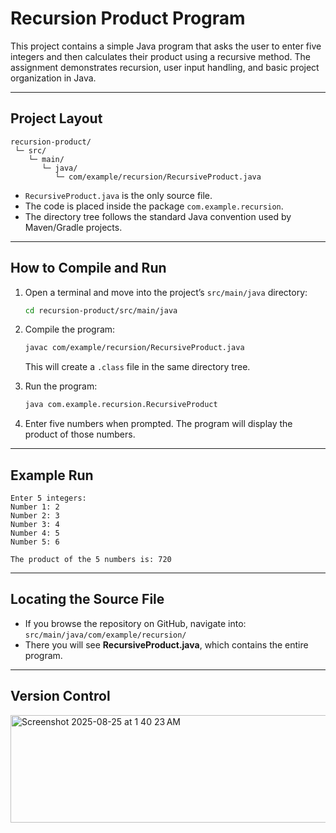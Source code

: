 

# Recursion Product Program

This project contains a simple Java program that asks the user to enter five integers and then calculates their product using a recursive method. The assignment demonstrates recursion, user input handling, and basic project organization in Java.

---

## Project Layout

```
recursion-product/
 └─ src/
    └─ main/
       └─ java/
          └─ com/example/recursion/RecursiveProduct.java
```

* `RecursiveProduct.java` is the only source file.
* The code is placed inside the package `com.example.recursion`.
* The directory tree follows the standard Java convention used by Maven/Gradle projects.

---

## How to Compile and Run

1. Open a terminal and move into the project’s `src/main/java` directory:

   ```bash
   cd recursion-product/src/main/java
   ```

2. Compile the program:

   ```bash
   javac com/example/recursion/RecursiveProduct.java
   ```

   This will create a `.class` file in the same directory tree.

3. Run the program:

   ```bash
   java com.example.recursion.RecursiveProduct
   ```

4. Enter five numbers when prompted. The program will display the product of those numbers.

---

## Example Run

```
Enter 5 integers:
Number 1: 2
Number 2: 3
Number 3: 4
Number 4: 5
Number 5: 6

The product of the 5 numbers is: 720
```

---

## Locating the Source File

* If you browse the repository on GitHub, navigate into:
  `src/main/java/com/example/recursion/`
* There you will see **RecursiveProduct.java**, which contains the entire program.

---

## Version Control

<img width="847" height="172" alt="Screenshot 2025-08-25 at 1 40 23 AM" src="https://github.com/user-attachments/assets/21e7b3d4-d0ce-4d61-b4b1-b557600a67db" />

